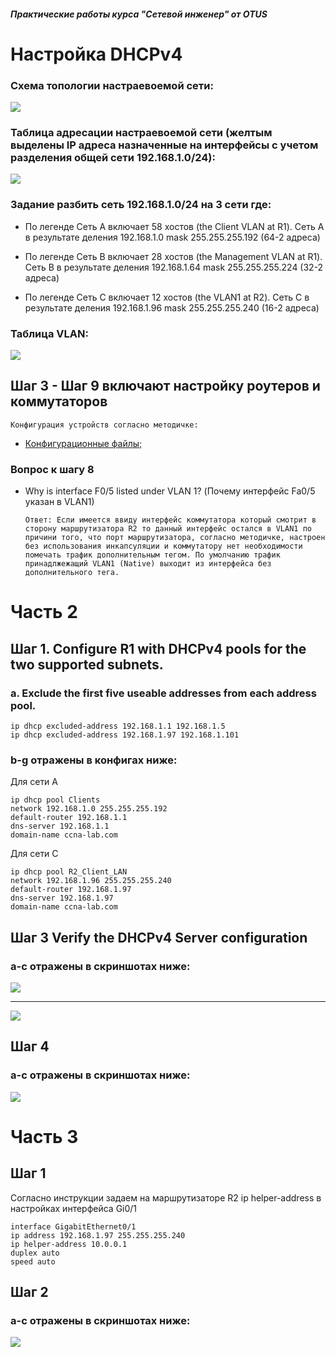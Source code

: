 ##### Практические работы курса "Сетевой инженер" от OTUS
#  Настройка DHCPv4
###  Схема топологии настраевоемой сети:
![](Topology.png)
###  Таблица адресации настраевоемой сети (желтым выделены IP адреса назначенные на интерфейсы с учетом разделения общей сети 192.168.1.0/24):
![](addressing_table.png)
### Задание разбить сеть 192.168.1.0/24 на 3 сети где:

* По легенде Сеть A включает 58 хостов (the Client VLAN at R1). Сеть A в результате деления 192.168.1.0 mask 255.255.255.192 (64-2 адреса)

* По легенде Сеть B включает 28 хостов (the Management VLAN at R1). Сеть B в результате деления 192.168.1.64 mask 255.255.255.224 (32-2 адреса)

* По легенде Сеть C включает 12 хостов (the VLAN1 at R2). Сеть C в результате деления 192.168.1.96 mask 255.255.255.240 (16-2 адреса)

###  Таблица VLAN:
![](vlan_table.png)

## Шаг 3 - Шаг 9 включают настройку роутеров и коммутаторов 
    Конфигурация устройств согласно методичке:
- [Конфигурационные файлы;](config/)

### Вопрос к шагу 8
* Why is interface F0/5 listed under VLAN 1? (Почему интерфейс Fa0/5 указан в VLAN1)

      Ответ: Если имеется ввиду интерфейс коммутатора который смотрит в сторону маршрутизатора R2 то данный интерфейс остался в VLAN1 по причини того, что порт маршрутизатора, согласно методичке, настроен без использования инкапсуляции и коммутатору нет необходимости помечать трафик дополнительным тегом. По умолчанию трафик принадлжежащий VLAN1 (Native) выходит из интерфейса без дополнительного тега.
      
# Часть 2
## Шаг 1. Configure R1 with DHCPv4 pools for the two supported subnets. 
### a. Exclude the first five useable addresses from each address pool.
    ip dhcp excluded-address 192.168.1.1 192.168.1.5
    ip dhcp excluded-address 192.168.1.97 192.168.1.101
    
    
 ### b-g отражены в конфигах ниже:
Для сети A
 
    ip dhcp pool Clients
    network 192.168.1.0 255.255.255.192
    default-router 192.168.1.1
    dns-server 192.168.1.1
    domain-name ccna-lab.com
   
Для сети C 

    ip dhcp pool R2_Client_LAN
    network 192.168.1.96 255.255.255.240
    default-router 192.168.1.97
    dns-server 192.168.1.97
    domain-name ccna-lab.com
    
## Шаг 3 Verify the DHCPv4 Server configuration
### a-c отражены в скриншотах ниже:
![](sh_ip_dhcp_pool.png)
***************************
![](sh_ip_dhcp_binding.png)

## Шаг 4
### a-c отражены в скриншотах ниже:
![](ping_192.168.1.1.png)


# Часть 3
## Шаг 1
Согласно инструкции задаем на маршрутизаторе R2 ip helper-address в настройках интерфейса Gi0/1 

    interface GigabitEthernet0/1
    ip address 192.168.1.97 255.255.255.240
    ip helper-address 10.0.0.1
    duplex auto
    speed auto
    
## Шаг 2
### a-c отражены в скриншотах ниже:
![](Ping_B_192.168.1.97.png)
